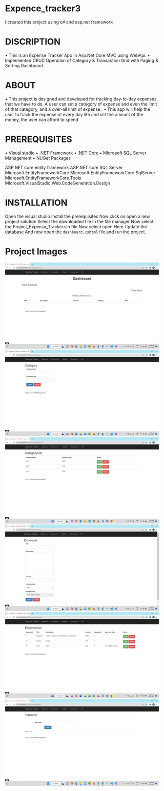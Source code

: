 # Expence_tracker3

I created this project using c# and asp.net framework

# DISCRIPTION

• This is an Expense Tracker App in Asp.Net Core MVC using WebApi. • Implemented CRUD Operation of Category & Transaction Grid with Paging & Sorting Dashboard.

# ABOUT

• This project is designed and developed for tracking day-to-day expenses that we have to do. A user can set a category of expense and even the limit of that category, and a over-all limit of expense . • This app will help the user to track the expense of every day life and set the amount of the money, the user can afford to spend.

# PREREQUISITES

• Visual studio • .NET Framework • .NET Core • Microsoft SQL Server Management • NUGet Packages

ASP.NET core entity framework
ASP.NET core SQL Server
Microsoft.EntityFrameworkCore
Microsoft.EntityFrameworkCore.SqlServer
Microsoft.EntityFrameworkCore.Tools
Microsoft.VisualStudio.Web.CodeGeneration.Design
# INSTALLATION

Open the visual studio
Install the prerequisites
Now click on open a new project solution
Select the downloaded file in the file manager
Now select the Project_Expense_Tracker.sln file
Now select open
Here Update the database
And now open the `dashboard.cshtml` file and run the project.

# Project Images

![Alt Image text](Readme_Images/Deshbord.png?raw=true "Deshbord")
![Alt Image text](Readme_Images/Category.png?raw=true "Category")
![Alt Image text](Readme_Images/Catagorylist.png?raw=true "Catagorylist")
![Alt Image text](Readme_Images/Expances.png?raw=true "Expances")
![Alt Image text](Readme_Images/Expancelist.png?raw=true "Expancelist")
![Alt Image text](Readme_Images/TotalLimit.png?raw=true "TotalLimit")
